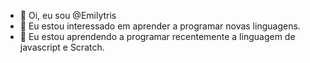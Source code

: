 - 👋 Oi, eu sou @Emilytris
- 👀  Eu estou interessado em aprender a programar novas linguagens.
- 🌱 Eu estou aprendendo  a programar recentemente a linguagem de javascript e Scratch.



<!---
Emilytris/Emilytris is a ✨ special ✨ repository because its `README.md` (this file) appears on your GitHub profile.
You can click the Preview link to take a look at your changes.
--->
